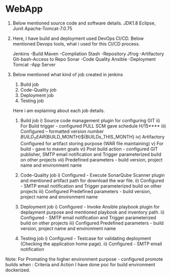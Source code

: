 # WebApp
1) Below mentioned source code and software details.
    JDK1.8
    Eclipse, Junit
    Apache-Tomcat-7.0.75

2) Here, I have build and deployment used DevOps CI/CD.
   Below mentioned Devops tools, what i used for this CI/CD process.

   Jenkins -Build
   Maven   -Compliation
   Stash   -Repository
   Jfrog   -Artifactory
   Git-bash-Access to Repo
   Sonar   -Code Quality
   Ansible -Deployment
   Tomcat  -App Server

3) Below mentioned what kind of job created in jenkins
    1) Build job
    2) Code-Quality job
    3) Deployment job
    4) Testing job
    
   Here i am explaining about each job details.
    1) Build job
         i) Source code management plugin for configuring GIT
        ii) For Build trigger - configured PULL SCM gave schedule H/15****
       iii) Configured – formatted version number ${BUILD_YEAR}${BUILD_MONTH}${BUILDs_THIS_MONTH}
        iv) Artifactory Configured for artifact storing purpose (WAR file maintaining)
         v) For build - gave to maven goals
        vi) Post build action - configured GIT publisher, SMTP email notification and Trigger parameterized build on other projects
       vii) Predefined parameters - build version, project name and environment name

   2)  Code-Quality job
        i) Configured - Execute SonarQube Scanner plugin and mentioned artifact path for download the war file.
       ii) Configured - SMTP email notification and Trigger parameterized build on other projects
       iii) Configured Predefined parameters - build version, project name and environment name

   3) Deployment job
        i) Configured - Invoke Ansible playbook plugin for deplayment purpose and mentioned playbook and inventory path.
       ii) Configured - SMTP email notification and Trigger parameterized build on other projects
      iii) Configured Predefined parameters - build version, project name and environment name

   4) Testing job
        i) Configured - Testcase for validating deployment (Checking the application home page).
       ii) Configured - SMTP email notification  
 
 
     
  Note: For Promating the higher environment purpose - configured promote builds when : Criteria and Action
        I have done poc for build environment dockerized.
 


     






